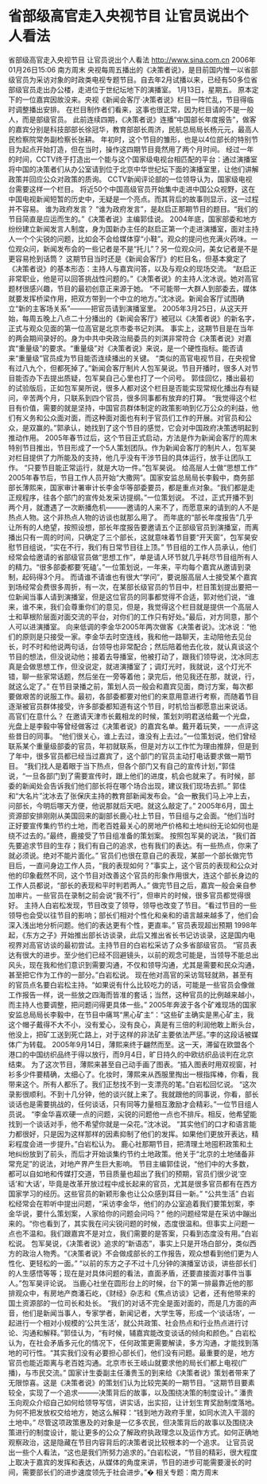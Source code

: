 # 省部级高官走入央视节目 让官员说出个人看法

省部级高官走入央视节目 让官员说出个人看法
http://www.sina.com.cn 2006年01月26日15:06 南方周末
央视每周五播出的《决策者说》，是目前国内惟一以省部级官员为采访对象的时政类电视专题节目。自去年2月试播以来，已经有50多位省部级官员走出办公楼，走进位于世纪坛地下的演播室。
1月13日，星期五。
原本定下的一位嘉宾因故没来。央视《新闻会客厅·决策者说》栏目一阵忙乱，节目得临时调整播出安排。
在栏目制作者们看来，这事也很正常，因为栏目请的不是一般人，而是部级官员。
此前连续四期，《决策者说》连播“中国部长年度报告”，做客的嘉宾分别是科技部部长徐冠华，教育部部长周济，民航总局局长杨元元，最高人民检察院常务副检察长张耕。
年初时，这个节目的雏形，也是以4位部长的特别节目为起点开始打造，但在当时，操作这四期节目竟然用了两个月时间。
经过一年的时间，CCTV终于打造出一个能与这个国家级电视台相匹配的平台：通过演播室将中国的决策者们从办公室请到位于北京中华世纪坛下面的演播室里，让他们讲解政策并回应公众对政策的质询。
CCTV新闻评论部的一位领导认为，国家级电视台需要这样一个栏目。
将近50个中国高级官员开始集中走进中国公众视野，这在中国电视新闻短暂的历史中，无疑是一个亮点。而其背后的故事则显示，这一过程并不容易。
谁为政府发言？
“谁为政府发言”，是赵启正那期节目的题目。“我们的节目简直是应运而生的。”《决策者说》主编郭佳说。
2004年底，国家部委和地方纷纷建立新闻发言人制度，身为国新办主任的赵启正第一个走进演播室，面对主持人一个个尖锐的问题，比如会不会给媒体穿“小鞋”。观众的提问也充满火药味。一位观众问，新闻发布会的一些记者是不是“托儿”？另一位观众问，美女记者是不是更容易抢到话筒？
这期节目当时还是《新闻会客厅》的栏目名，但基本奠定了《决策者说》的基本形态：主持人与嘉宾问答，以及与观众的现场交流。
“赵启正非常职业，他是可以回答挑战性问题的。”《决策者说》的主持人沈冰说。她对高官题材很感兴趣，节目的最初创意正来源于她。
“不可能带一大群人到部委去，媒体就要发挥桥梁作用，把双方带到一个中立的地方。”沈冰说。新闻会客厅试图确立“新的主客场关系”———把官员请到演播室里。
2005年3月25日，从这天开始，每周五晚上八点二十分播出的《新闻会客厅》被冠以《决策者说》的新名字，正式与观众见面的第一位高官是北京市委书记刘淇。
事实上，这期节目是在当年的两会期间录好的。身为中共中央政治局委员的刘淇非常符合《决策者说》对嘉宾“重量级”的要求。“重量级”对《决策者说》来说，是一个硬性指标。能否请来“重量级”官员成为节目能否连续播出的关键。
“类似的高官电视节目，在央视曾有过八九个，但都死掉了。”新闻会客厅制片人包军昊说。节目开播时，很多人对节目能否办下去提出质疑，包军昊自己心里也打了一个问号。
郭佳回忆，播出最初的试验版后，正如包军昊所说，很多人都对这个栏目是否能实现常规化播出存有疑问，辛苦两个月，只联系到四个官员，很多同事都有放弃的打算。
“我觉得这个栏目有价值，需要的就是坚持，中国官员群体制定的政策影响到亿万公众的利益，他们有义务和公众面对面，而这种面对面也有利于官员们工作的开展。对官员和公众，是双赢的。”郭承认，她找到了这个节目的感觉，它会对中国政府决策透明起到推动作用。
2005年春节过后，这个节目正式启动，方法是作为新闻会客厅的周末特别节目推出，节目形成了一个5人策划团队。作为新闻会客厅的制片人，包军昊对栏目提供了力所能及的支持，他几乎没有干涉节目的具体运行，放手让团队工作。
“只要节目能正常运行，就是大功一件。”包军昊说。
给高层人士做“思想工作”
2005年春节后，节目工作人员开始“大撒网”。国家安监总局局长李毅中，商务部部长薄熙来，国家审计署审计长李金华等部委要员，都是重点对象。“我们都是走正规程序，往各个部门的宣传处发采访提纲。”一位策划说。
不过，正式开播不到两个月，就遭遇了一次断播危机———邀请的人来不了，而愿意来的请到的人不是热点人物。这个非热点人物的访谈也就那么用了。
而年底的“部长年度报告”几乎让所有的人绝望，按照设想，部长年度报告要邀请五个正部级官员到演播室，而离播出只有一周的时间，只确定了三个部长，这就意味着节目要“开天窗”，包军昊安慰节目组说，“实在不行，我们有日常节目往上顶。”
节目组的工作人员承认，他们经常会给邀请的省部级官员做“思想工作”，单是请人环节就几乎耗尽节目组所有人的精力。“很多部委都要‘死磕’。”一位策划说，一年来，平均每个嘉宾从邀请到录制，起码得3个月。
而请谁不请谁也有很大“学问”，要说服高层人士接受某个嘉宾到场经常会费很多周折，有一次，在某部长级官员的节目中，栏目策划提出要把一位新闻当事人请到演播室，但是这位官员的同事都觉得不合适，郭对他们说，“谁来，谁不来，我们会尊重你们的意见，但是，我觉得这个栏目就是提供一个高层人士和草根阶层面对面交流的平台，对你们的工作只有好处。”最后，对方同意，那个人可以进演播室。
向来低调的李金华2005年两次做客《决策者说》。沈冰说：“他们的原则是只接受一家。李金华去时空连线，我和他一路聊天，主动陪他去见台长，时不时和他说两句话，台领导也非常配合；然后陪着他去化妆，就认真谈这个节目的想法，但没说动他；接着去导播室，他被打动了，跟我们领导说，沈冰同志真是会做思想工作，但没说定，就进演播室了；调灯光时，我就说，这个灯光不错，聊一些家常话题，然后坐在一旁等着他；录完后，他见我还在那，就说，行，就这么定了。”
在节目录播之前，策划人员一般会和嘉宾见面，商讨方案，每次都要做艰苦的说服工作。最初，各部委都要对他们的来意用意进行考察，而随着节目逐渐被官员群体接受，许多部委都知道有这个节目，时机恰当都愿意出来说话。
高官们在意什么？
在邀请天津市长戴相龙的时候，策划刘明君送给戴一个光盘，光盘上是李毅中等曾经做客过《决策者说》的嘉宾名单。戴开着玩笑，一一点评这些昔日的同事。
“他们很关心，谁上去过，谁没有上去过。”一位策划说，他们曾经联系某个重量级部委的官员，年初就联系，但是对方以工作忙为理由推辞，但是到了年中，很多官员都已经当过嘉宾了，这个部门的官员主动打电话要求做一期节目。
“我们找人是着眼于当下热点，但各个部门又有自己的宣传计划，”郭佳说，“一旦各部门到了需要宣传时，跟上他们的进度，机会也就来了。有时候，部委的新闻处会告诉我们他们部长将在哪个场合出现，建议我们现场去抓。”
郭佳和“大名片”沈冰去了张保庆主持的教育部新闻发布会。“会一散我们马上冲上去，问部长，今明后哪天方便，他说那就后天吧。就这么敲定了。”
2005年6月，国土资源部安排刚刚从美国回来的副部长鹿心社上节目，节目组与之会面。“他们当时正好要宣传集约节约土地，而老百姓最关心的房地产价格和土地纠纷无论如何也是绕不过去的。”最终，鹿接受了节目组准备的策划案。
按照包军昊的说法，“我们首先要追求节目的生存；我们有自己的追求，也有我们的表达。有一些热点，你来了就必须说。绝对不能片面化。”
官员们也很在意自己的表现，某部一个部长做完节目后，一直问身边工作人员，“我的表现如何？”事实上，这个官员的表现和公众对他的印象截然不同，这个节目对改善这个官员的形象作用很大，连这个部长身边的工作人员都说，“部长的表现和平时判若两人。”
做完节目之后，嘉宾一般会亲自参加审片。一些官员在录制之前会说“我不行”，但审片的时候，很多官员都觉得很好。
主持人白岩松发现，节目改变了领导，领导也改变了节目。“看过节目的一些领导也会受以往节目的影响；部长们相对个性化和亲和的语言越来越多了，他们会深入浅出地分析问题。他们的表达更有个性，更直率。”
官员表现超出预期
1998年起，《东方之子》开始推出部长访谈录，此后又推出省长书记访谈录，这是国内电视界对高官访谈的最初尝试。主持节目的白岩松采访了众多省部级官员。
“官员表达有很大的进步。至少他们已经不回避镜头，以前的观念可能是，当领导不能总出风头，现在我和他们意识到需要沟通，不仅和领导沟通，尤其是需要和民众沟通，甚至把它作为工作的一部分。”白岩松说。
现在他对高官的采访驾轻就熟，甚至有的官员点名要白岩松主持。“如果说有什么比较吃力的话，可能是一些官员会像做工作报告一样，说一些放之四海而皆准的套话；当然，这种官员的比例越来越小，而主持人也要调整，把问题问得更具体一些。”
2005年奔波于各个矿难现场的国家安监总局局长李毅中，在节目中痛骂“黑心矿主”：“这些矿主确实是黑心矿主，我这个帽子戴得不大不小，没有爱心，没有良心，真是有三倍的利润他敢上断头台，他没上，把矿工送到死亡路上，对于这样的非法矿主要依法严惩。”李的这段话被媒体广为转载。
2005年9月14日，薄熙来终于翩然而至。这一天，滞留在欧盟各个港口的中国纺织品终于得以放行，而9月4日，旷日持久的中欧纺织品谈判在北京结束。
为了这次节目，薄熙来甚至自己动手画了图表。“插入图表时用双视窗，衬衫多少件要精确，太细心了。化妆时，薄熙来从西服里掏出一根指挥棒，你看，我带来这个。所有人都乐了。我们正愁找不到一支漂亮的笔。”白岩松回忆说。
“这次录影很顺利。不到十几分钟，他的谈兴就上来了。我就跟他的同事说，你看，部长谈话也是需要挑战的，任何谈话，只有同等力量相互激励才会精彩。”一位节目组人员说。
“李金华喜欢硬一点的问题，尖锐的问题他一点也不排斥。相反，他希望能找到一个谈话对手，他不希望你就是一朵花。”沈冰说。
“其实他们的口才和语言能力都很好，只是因为这样那样的因素抑制了他们的发挥。如果他们更放开表达，精彩程度会进一步提升。”白岩松认为。
鹿心社那期节目，把清理土地囤积政策和土地纠纷放到了前头，而后才开始谈集约节约土地政策。他关于“北京的土地储备非常充足”的说法，对地产界产生巨大影响。
节目主编郭佳说，“他们中的大多数，都可以自如地和传媒打交道，节目质量也超出了我们的预期，官员们很少说‘空话’和‘大话’，毕竟是改革开放过程中成长起来的官员，尤其是很多官员都有在西方国家学习的经历。这些官员的新颖形象也让公众感到耳目一新。”
“公共生活”
白岩松经常会在聆听中提出问题，“采访李金华，他们的办公室追着我们要策划案，李金华说，要什么策划案，人家给你的问题会问吗？”
他的问题经常是在采访中蹦出来的。“你也看到了，其实我在问尖锐问题的时候，态度很温和。但事实上问题一点也不温和。我们跟嘉宾不是对立，我们需要的是答案，只看到态度没有用。”白岩松说。
包军昊说，《决策者说》追求的“新语态”，事实上只是开场白部分，类似西方的政治人物秀。“《决策者说》不会做成部长的工作报告，观众想看到他们更为人性化、更轻松的一面。”
“以前的东方之子不过十几分钟的演播室访谈，讲些部长们的人生感悟等等；现在是对具体问题的看法，直面矛盾，还要直接面对事件当事人。”包军昊评论说。
当鹿心社坐在圆形台上的时候，台下的第一排最靠近他的那排观众中，有房地产商潘石屹，《财经》杂志和《焦点访谈》记者，还有他带来的国土资源部的一位司长和处长。
“我们的对话不完全是面对面的，而是几方面的声音，他们是新闻当事人，专家学者，新闻记者，大学生等，形成一个‘谈话场’，一起进行一个相对小规模的‘公共生活’，就公共政策、社会热点和行业热点进行讨论、沟通和解释。”郭佳认为，“有时候，辅嘉宾能改变谈话的倾向和颜色。”
白岩松认为，在社会矛盾多元化的情况下，任何政策更需要解读，多方沟通，才能找到落地的可行性。“其实我们没有必要担心部长们，他们没有问题。最重要的是，地方官员也能近距离与老百姓沟通。北京市长王岐山就要求他的局长们都上电视(广播)，与市民交流。”
国家计生委副主任潘贵玉的到来给《决策者说》策划者带来了无限惊喜。这是《决策者说》的策划们认为比较完美的一期节目。“这期节目要素较全，实现了一个追求———决策背后的故事，以及围绕决策的制度设计。”
潘贵玉向观众介绍自己如何给领导写信，讲实话，出实招，让计划生育奖励制度落地。为何不把发放权交给地方，她这么解释：“钱到地方政府手里，如同水流入干涸的土地中。”
尽管这项政策惠及的对象是一亿多农民，但决策背后的故事以及围绕决策进行的制度设计，能让更多的公众了解政府执政理念以及运作方式。如何正确地观察政治，这是隐藏在节目内容背后的决策者说比较根本的一个追求。
让官员说出一些个人看法，“这也是我们所努力追求的。”白岩松说，“节目的精彩，很大程度上取决于嘉宾的发挥和表达，从媒体的角度来讲，节目的进步可能需要漫长的时间，需要部长们的进步速度领先于社会进步。”�
相关专题：南方周末 

